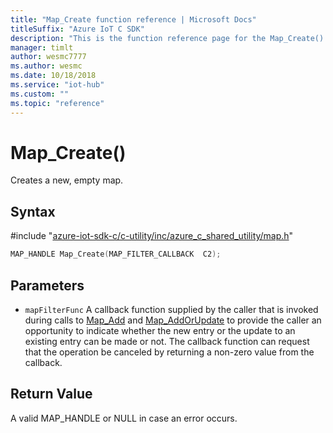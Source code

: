 ```yaml
---                             
title: "Map_Create function reference | Microsoft Docs" 
titleSuffix: "Azure IoT C SDK"            
description: "This is the function reference page for the Map_Create() function in the Azure IoT C SDK. This SDK is used with Azure IoT Hub and Azure IoT Hub Device Provisioning Service"            
manager: timlt                 
author: wesmc7777              
ms.author: wesmc               
ms.date: 10/18/2018                    
ms.service: "iot-hub"             
ms.custom: ""                
ms.topic: "reference"        
---                            
```


# Map_Create()

Creates a new, empty map.

## Syntax

\#include "[azure-iot-sdk-c/c-utility/inc/azure_c_shared_utility/map.h](../map-h.md)"  
```C
MAP_HANDLE Map_Create(MAP_FILTER_CALLBACK  C2);
```

## Parameters
* `mapFilterFunc` A callback function supplied by the caller that is invoked during calls to [Map_Add](../map-h/map-add.md) and [Map_AddOrUpdate](../map-h/map-addorupdate.md) to provide the caller an opportunity to indicate whether the new entry or the update to an existing entry can be made or not. The callback function can request that the operation be canceled by returning a non-zero value from the callback.

## Return Value
A valid MAP_HANDLE or NULL in case an error occurs.

